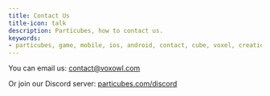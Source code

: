 ```yaml
---
title: Contact Us
title-icon: talk
description: Particubes, how to contact us.
keywords:
- particubes, game, mobile, ios, android, contact, cube, voxel, creation, editor
---
```


You can email us: [contact@voxowl.com](mailto:contact@voxowl.com)

Or join our Discord server: [particubes.com/discord](https://particubes.com/discord)
